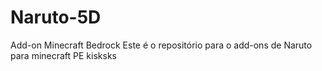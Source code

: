 # Naruto-5D
 Add-on Minecraft Bedrock
 Este é o repositório para o add-ons de Naruto para minecraft PE
 kisksks
